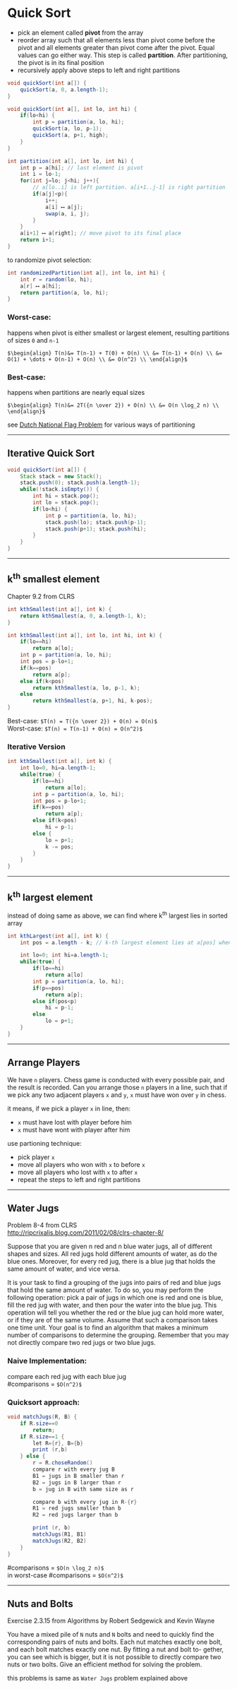 # Quick Sort

* pick an element called **pivot** from the array
* reorder array such that all elements less than pivot come before the pivot and 
  all elements greater than pivot come after the pivot. Equal values can go either way.
  This step is called **partition**. After partitioning, the pivot is in its final position
* recursively apply above steps to left and right partitions

```java
void quickSort(int a[]) {
    quickSort(a, 0, a.length-1);
}

void quickSort(int a[], int lo, int hi) {
    if(lo<hi) {
        int p = partition(a, lo, hi);
        quickSort(a, lo, p-1);
        quickSort(a, p+1, high);
    }
}

int partition(int a[], int lo, int hi) {
    int p = a[hi]; // last element is pivot
    int i = lo-1;
    for(int j=lo; j<hi; j++){
        // a[lo..i] is left partition. a[i+1..j-1] is right partition
        if(a[j]<p){
            i++;
            a[i] ⟷ a[j];
            swap(a, i, j);
        }
    }
    a[i+1] ⟷ a[right]; // move pivot to its final place
    return i+1;
}
```

to randomize pivot selection:

```java
int randomizedPartition(int a[], int lo, int hi) {
    int r = random(lo, hi);
    a[r] ⟷ a[hi];
    return partition(a, lo, hi);
}
```

### Worst-case: 

happens when pivot is either smallest or largest element, resulting partitions of sizes `0` and `n-1`

`$\begin{align}
T(n)&= T(n-1) + T(0) + O(n) \\
    &= T(n-1) + O(n) \\
    &= O(1) + \dots + O(n-1) + O(n) \\
    &= O(n^2) \\
\end{align}$`

### Best-case:

happens when partitions are nearly equal sizes

`$\begin{align}
T(n)&= 2T({n \over 2}) + O(n) \\
    &= O(n \log_2 n) \\
\end{align}$`

see [Dutch National Flag Problem](../miscellaneous/dutch_national_flag.md) for various ways of partitioning

---

## Iterative Quick Sort

```java
void quickSort(int a[]) {
    Stack stack = new Stack();
    stack.push(0); stack.push(a.length-1);
    while(!stack.isEmpty()) {
        int hi = stack.pop();
        int lo = stack.pop();
        if(lo<hi) {
            int p = partition(a, lo, hi);
            stack.push(lo); stack.push(p-1);
            stack.push(p+1); stack.push(hi);
        }
    }
}
```

---

## k<sup>th</sup> smallest element

Chapter 9.2 from CLRS

```java
int kthSmallest(int a[], int k) {
    return kthSmallest(a, 0, a.length-1, k);
}

int kthSmallest(int a[], int lo, int hi, int k) {
    if(lo==hi)
        return a[lo];
    int p = partition(a, lo, hi);
    int pos = p-lo+1;
    if(k==pos)
        return a[p];
    else if(k<pos)
        return kthSmallest(a, lo, p-1, k);
    else
        return kthSmallest(a, p+1, hi, k-pos);
}
```

Best-case: `$T(n) = T({n \over 2}) + O(n) = O(n)$`  
Worst-case: `$T(n) = T(n-1) + O(n) = O(n^2)$`

### Iterative Version

```java
int kthSmallest(int a[], int k) {
    int lo=0, hi=a.length-1;
    while(true) {
        if(lo==hi)
            return a[lo];
        int p = partition(a, lo, hi);
        int pos = p-lo+1;
        if(k==pos)
            return a[p];
        else if(k<pos)
            hi = p-1; 
        else {
            lo = p+1;
            k -= pos;
        }
    }
}
```

---

## k<sup>th</sup> largest element

instead of doing same as above, we can find where k<sup>th</sup> largest lies in sorted array

```java
int kthLargest(int a[], int k) {
    int pos = a.length - k;	// k-th largest element lies at a[pos] when sorted

    int lo=0; int hi=a.length-1;
    while(true) {
        if(lo==hi)
            return a[lo]
        int p = partition(a, lo, hi);
        if(p==pos)
            return a[p];
        else if(pos<p)
            hi = p-1;
        else
            lo = p+1;
    }
}
```

---

## Arrange Players

We have `n` players. Chess game is conducted with every possible pair, and the result is recorded.
Can you arrange those `n` players in a line, such that if we pick any two adjacent players `x` and `y`,
`x` must have won over `y` in chess.

it means, if we pick a player `x` in line, then:
* `x` must have lost with player before him
* `x` must have wont with player after him

use partioning technique:
* pick player `x`
* move all players who won with `x` to before `x`
* move all players who lost with `x` to after `x`
* repeat the steps to left and right partitions

---

## Water Jugs

Problem 8-4 from CLRS  
<http://ripcrixalis.blog.com/2011/02/08/clrs-chapter-8/>

Suppose that you are given n red and n blue water jugs, all of different shapes and sizes.
All red jugs hold different amounts of water, as do the blue ones. Moreover, for every red
jug, there is a blue jug that holds the same amount of water, and vice versa.

It is your task to find a grouping of the jugs into pairs of red and blue jugs that hold
the same amount of water. To do so, you may perform the following operation: pick a pair
of jugs in which one is red and one is blue, fill the red jug with water, and then pour
the water into the blue jug. This operation will tell you whether the red or the blue
jug can hold more water, or if they are of the same volume. Assume that such a comparison
takes one time unit. Your goal is to find an algorithm that makes a minimum number of 
comparisons to determine the grouping. Remember that you may not directly compare 
two red jugs or two blue jugs.

### Naive Implementation:

compare each red jug with each blue jug  
#comparisons = `$O(n^2)$`

### Quicksort approach:

```java
void matchJugs(R, B) {
    if R.size==0
        return;
    if R.size==1 {
        let R={r}, B={b}
        print (r,b)
    } else {
        r = R.choseRandom()
        compare r with every jug B
        B1 = jugs in B smaller than r
        B2 = jugs in B larger than r
        b = jug in B with same size as r

        compare b with every jug in R-{r}
        R1 = red jugs smaller than b
        R2 = red jugs larger than b

        print (r, b)
        matchJugs(R1, B1)
        matchJugs(R2, B2)
    }
}
```

#comparisons = `$O(n \log_2 n)$`  
in worst-case #comparisons = `$O(n^2)$`

---

## Nuts and Bolts

Exercise 2.3.15 from Algorithms by Robert Sedgewick and Kevin Wayne

You have a mixed pile of `N` nuts and `N` bolts and need to quickly find the 
corresponding pairs of nuts and bolts. Each nut matches exactly one bolt, 
and each bolt matches exactly one nut. By fitting a nut and bolt to- gether, 
you can see which is bigger, but it is not possible to directly compare two 
nuts or two bolts. Give an efficient method for solving the problem.

this problems is same as `Water Jugs` problem explained above

